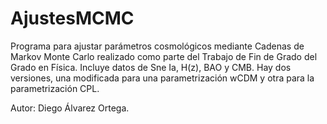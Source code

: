 # AjustesMCMC

Programa para ajustar parámetros cosmológicos mediante Cadenas de Markov Monte Carlo realizado como parte del Trabajo de Fin de Grado del Grado en Física. 
Incluye datos de Sne Ia, H(z), BAO y CMB.
Hay dos versiones, una modificada para una parametrización wCDM y otra para la parametrización CPL.

Autor: Diego Álvarez Ortega.
